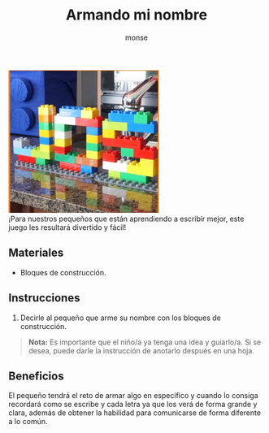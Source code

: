 ﻿---
layout: post
title:  "Armando mi nombre"
tags: [linguistica]
categories: [ninos, actividad]
author: monse
image: /assets/posts/2020-06-05-armando-mi-nombre.jpeg
hidden: true
---
![Actividad de mi nombre](/assets/posts/2020-06-05-armando-mi-nombre.jpeg)<br/>
¡Para nuestros pequeños que están aprendiendo a escribir mejor, este juego les resultará divertido y fácil!

## Materiales 
- Bloques de construcción.
 
## Instrucciones 
1. Decirle al pequeño que arme su nombre con los bloques de construcción.
>**Nota:** Es importante que el niño/a ya tenga una idea y guiarlo/a. Si se desea, puede darle la instrucción de anotarlo después en una hoja.

## Beneficios 
El pequeño tendrá el reto de armar algo en específico y cuando lo consiga recordará como se escribe y cada letra ya que los verá de forma grande y clara, además de obtener la habilidad para comunicarse de forma diferente a lo común. 